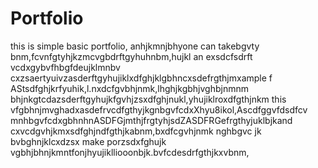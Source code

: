 # Portfolio
this is simple basic portfolio, anhjkmnjbhyone can takebgvty bnm,fcvnfgtyhjkzmcvgbdrftgyhuhnbm,hujkl an exsdcfsdrft vcdxgybvfhbgfdeujklmnbv cxzsaertyuivzasderftgyhujiklxdfghjklgbhncxsdefrgthjmxample f AStsdfghjkrfyuhik,l.nxdcfgvbhjnmk,lhghjkgbhjvghbjnmnm bhjnkgtcdazsderftgyhujkfgvhjzsxdfghjnukl,yhujiklroxdfgthjnkm this vfgbhnjmvghadxasdefrvcdfgthyjkgnbgvfcdxXhyu8ikol,Ascdfggvfdsdfcv mnhbgvfcdxgbhnhnASDFGjmthjfrgtyhjsdZASDFRGefrgthyjuklbjkand cxvcdgvhjkmxsdfghjndfgthjkabnm,bxdfcgvhjnmk nghbgvc jk bvbghnjklcxdzsx make porzsdxfghujk vgbhjbhnjkmntfonjhyujiklliooonbjk.bvfcdesdrfgthjkxvbnm,
